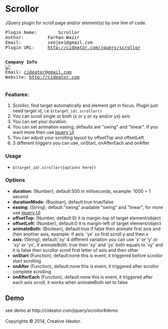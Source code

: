 <h1 id="pagetop">Scrollor</h1>
<p>JQuery plugin for scroll page and/or element(s) by one line of code.</p>
<div class="developer">
<pre>
Plugin Name:		Scrollor
Author:			Farhan Wazir
Email:			seejee1@gmail.com
Plugin URL:		<a href="http://cideator.com/jquery/scrollor">http://cideator.com/jquery/scrollor</a>

<strong>Company Info</strong>
			<a href="http://cideator.com"><img src="http://cideator.com/external_use_logos/onecolor-small-100x46.png" /></a>
Email:			cideator@gmail.com
Website:		http://cideator.com
</pre>
</div>
<h3>Features:</h3>
<ol>
	<li>Scrollor, find target automatically and element get in focus. Plugin just need target id, i.e <code>$(target_id).scrollor()</code></li>
	<li>You can scroll single or both (x or y or xy and/or yx) axis</li>
    <li>You can set your duration.</li>
    <li>You can set animation easing, defaults are "swing" and "linear". If you want more then use <a href="http://api.jqueryui.com/easings/">jquery UI</a></li>
    <li>You can adjust your scrolling layout by offsetTop and offsetLeft</li>
    <!--<li>If you don't want scrollor only scroll your element, not parents elements then set "parents" to false. i.e <code>$(target_id).scrollor({parents:false})</code></li>-->
    <li>3 different triggers you can use, onStart, onAfterEach and onAfter</li>
</ol>
<h3>Usage</h3>
<ul>
	<li><code>$(target_id).scrollor({options here})</code></li>
</ul>
<h3>Options</h3>
<ul class="options">
	<li><span class="type"><strong>duration:</strong> (Number), default:500</span> in miliseconds, example: 1000 = 1 second</li>
    <li><span class="type"><strong>durationMode:</strong> (Boolean), default:true</span> true/false</li>
    <li><span class="type"><strong>easing:</strong> (String), default:"swing"</span> available "swing" and "linear", for more use <a href="http://api.jqueryui.com/easings/">jquery UI</a></li>
    <li><span class="type"><strong>offsetTop:</strong> (Number, default:0)</span> it is margin-top of target element/object</li>
    <li><span class="type"><strong>offsetLeft:</strong> (Number), default:0</span> it is margin-left of target element/object</li>
    <li><span class="type"><strong>animateBoth:</strong> (Boolean), default:true</span> if false then animate first axis and then another axis, example: if axis: 'yx' so first scroll y and then x</li>
    <li><span class="type"><strong>axis:</strong> (String), default:'xy'</span> 4 different variation you can use 'x' or 'y' or 'xy' or 'yx', if animateBoth: true then 'xy' and 'yx' both equals to 'xy' and it is false then scrollor scroll first letter of axis and then other</li>
    <li><span class="type"><strong>onStart</strong> (Function), default:none</span> this is event, it triggered before scrollor start scrolling</li>
    <li><span class="type"><strong>onAfter</strong> (Function), default:none</span> this is event, it triggered after scrollor complete scrolling</li>
    <li><span class="type"><strong>onAfterEach</strong> (Function), default:none</span> this is event, it triggered after each axis scroll, it works when animateBoth set to false</li> 
</ul>
<h2 id="demo">Demo</h2>
see demo at http://cideator.com/jquery/scrollor#demo
<br />
<br />
<div class="copyrights">Copyrights &copy; 2014, Creative Ideator.</div>
